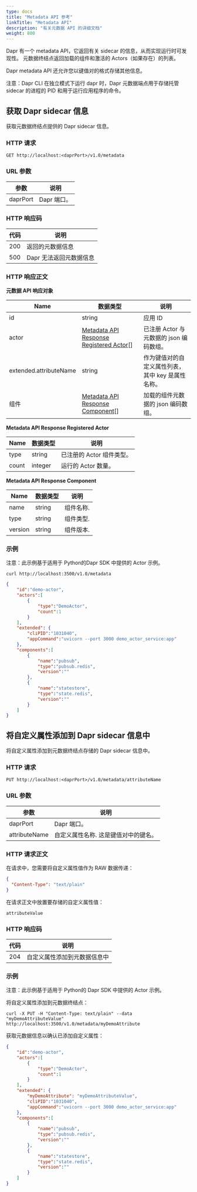 ```yaml
---
type: docs
title: "Metadata API 参考"
linkTitle: "Metadata API"
description: "有关元数据 API 的详细文档"
weight: 800
---
```


Dapr 有一个 metadata API，它返回有关 sidecar 的信息，从而实现运行时可发现性。 元数据终结点返回加载的组件和激活的 Actors（如果存在）的列表。

Dapr metadata API 还允许您以键值对的格式存储其他信息。

注意：Dapr CLI 在独立模式下运行 dapr 时，Dapr 元数据端点用于存储托管 sidecar 的进程的 PID 和用于运行应用程序的命令。

## 获取 Dapr sidecar 信息

获取元数据终结点提供的 Dapr sidecar 信息。

### HTTP 请求

```
GET http://localhost:<daprPort>/v1.0/metadata
```

### URL 参数

| 参数       | 说明       |
| -------- | -------- |
| daprPort | Dapr 端口。 |

### HTTP 响应码

| 代码  | 说明             |
| --- | -------------- |
| 200 | 返回的元数据信息       |
| 500 | Dapr 无法返回元数据信息 |

### HTTP 响应正文

**元数据 API 响应对象**

| Name                   | 数据类型                                                                  | 说明                          |
| ---------------------- | --------------------------------------------------------------------- | --------------------------- |
| id                     | string                                                                | 应用 ID                       |
| actor                  | [Metadata API Response Registered Actor](#metadataapiresponseactor)[] | 已注册 Actor 与元数据的 json 编码数组。  |
| extended.attributeName | string                                                                | 作为键值对的自定义属性列表，其中 key 是属性名称。 |
| 组件                     | [Metadata API Response Component](#metadataapiresponsecomponent)[]    | 加载的组件元数据的 json 编码数组。        |

<a id="metadataapiresponseactor"></a>**Metadata API Response Registered Actor**

| Name  | 数据类型    | 说明               |
| ----- | ------- | ---------------- |
| type  | string  | 已注册的 Actor 组件类型。 |
| count | integer | 运行的 Actor 数量。    |

<a id="metadataapiresponsecomponent"></a>**Metadata API Response Component**

| Name    | 数据类型   | 说明    |
| ------- | ------ | ----- |
| name    | string | 组件名称. |
| type    | string | 组件类型. |
| version | string | 组件版本. |

### 示例

注意：此示例基于适用于 Python</a>的Dapr SDK 中提供的 Actor 示例。</p> 



```shell
curl http://localhost:3500/v1.0/metadata
```




```json
{
    "id":"demo-actor",
    "actors":[
        {
            "type":"DemoActor",
            "count":1
        }
    ],
    "extended": {
        "cliPID":"1031040",
        "appCommand":"uvicorn --port 3000 demo_actor_service:app"
    },
    "components":[
        {
            "name":"pubsub",
            "type":"pubsub.redis",
            "version":""
        },
        {
            "name":"statestore",
            "type":"state.redis",
            "version":""
        }
    ]
}
```




## 将自定义属性添加到 Dapr sidecar 信息中

将自定义属性添加到元数据终结点存储的 Dapr sidecar 信息中。



### HTTP 请求



```
PUT http://localhost:<daprPort>/v1.0/metadata/attributeName
```




### URL 参数

| 参数            | 说明                  |
| ------------- | ------------------- |
| daprPort      | Dapr 端口。            |
| attributeName | 自定义属性名称. 这是键值对中的键名。 |




### HTTP 请求正文

在请求中，您需要将自定义属性值作为 RAW 数据传递：



```json
{
  "Content-Type": "text/plain"
}
```


在请求正文中放置要存储的自定义属性值：



```
attributeValue
```




### HTTP 响应码

| 代码  | 说明             |
| --- | -------------- |
| 204 | 自定义属性添加到元数据信息中 |




### 示例

注意：此示例基于适用于 Python</a>的 Dapr SDK 中提供的 Actor 示例。</p> 

将自定义属性添加到元数据终结点：



```shell
curl -X PUT -H "Content-Type: text/plain" --data "myDemoAttributeValue" http://localhost:3500/v1.0/metadata/myDemoAttribute
```


获取元数据信息以确认已添加自定义属性：



```json
{
    "id":"demo-actor",
    "actors":[
        {
            "type":"DemoActor",
            "count":1
        }
    ],
    "extended": {
        "myDemoAttribute": "myDemoAttributeValue",
        "cliPID":"1031040",
        "appCommand":"uvicorn --port 3000 demo_actor_service:app"
    },
    "components":[
        {
            "name":"pubsub",
            "type":"pubsub.redis",
            "version":""
        },
        {
            "name":"statestore",
            "type":"state.redis",
            "version":""
        }
    ]
}
```



